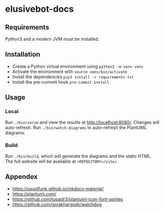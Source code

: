# elusivebot-docs

## Requirements

Python3 and a modern JVM must be installed.

## Installation

- Create a Python virtual environment using `python3 -m venv venv`
- Activate the environment with `source venv/bin/activate`
- Install the dependencies `pip3 install -r requirements.txt`
- Install the pre-commit hook `pre-commit install`

## Usage

### Local

Run `./bin/serve` and view the results at
[http://localhost:8080/](http://localhost:8080/).  Changes will
auto-refresh.  Run `./bin/watch-diagrams` to auto-refresh the
PlantUML diagrams.

### Build

Run `./bin/build`, which will generate the diagrams and the static
HTML.  The full website will be available at `<REPOSITORY>/site/`.

## Appendex

- https://squidfunk.github.io/mkdocs-material/
- https://plantuml.com/
- https://github.com/tupadr3/plantuml-icon-font-sprites
- https://github.com/gorakhargosh/watchdog
